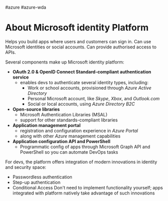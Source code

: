 #azure #azure-wda 

# About Microsoft identity Platform
Helps you build apps where users and customers can sign in.
Can use Microsoft identities or social accounts.
Can provide authorised access to APIs.

Several components make up Microsoft identity platform:
- **OAuth 2.0 & OpenID Connect Standard-compliant authentication service**
	- enables devs to authenticate several identity types, including:
		- Work or school accounts, provisioned through *Azure Active Directory*
		- Personal Microsoft account, like *Skype*, *Xbox*, and *Outlook.com*
		- Social or local accounts, using *Azure Directory B2C*
- **Open-source libraries**
	- Microsoft Authentication Libraries (MSAL)
	- support for other standards-compliant libraries
- **Application management portal**
	- registration and configuration experience in *Azure Portal*
	- along with other *Azure* management capabilities
- **Application configuration API and PowerShell**
	- Programmatic config of apps through Microsoft Graph API and PowerShell so you can automate DevOps tasks

For devs, the platform offers integration of modern innovations in identity and security space:
- Passwordless authentication
- Step-up authentication
- Conditional Access
Don't need to implement functionality yourself; apps integrated with platform natively take advantage of such innovations